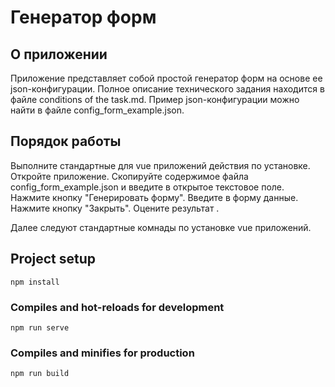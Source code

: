 # Генератор форм

## О приложении
Приложение представляет собой простой генератор форм на основе ее json-конфигурации. 
Полное описание технического задания находится в файле сonditions of the task.md.
Пример json-конфигурации можно найти в файле config_form_example.json.
 
## Порядок работы
Выполните стандартные для vue приложений действия по установке. 
Откройте приложение. 
Скопируйте содержимое файла config_form_example.json 
и введите в открытое текстовое поле.
Нажмите кнопку "Генерировать форму".
Введите в форму данные.
Нажмите кнопку "Закрыть".
Оцените результат . 



Далее следуют стандартные комнады по установке vue приложений.
## Project setup
```
npm install
```

### Compiles and hot-reloads for development
```
npm run serve
```

### Compiles and minifies for production
```
npm run build
```



